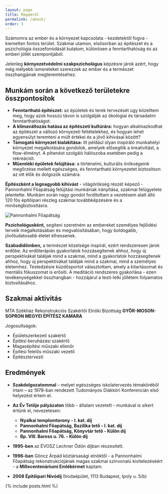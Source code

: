 ```yaml
---
layout: page
title: Magamról
permalink: /about/
order: 3
---
```


Számomra az ember és a környezet kapcsolata - kezdetektől fogva - kiemelten fontos terület. Szakmai utamon, elsősorban az építészet és a pszichológia összefonódását kutatom, különösen a fenntarthatóság és az emberi jóllét szempontjából.  

Jelenleg **környezetvédelmi szakpszichológus** képzésre járok azért, hogy még mélyebb ismereteket szerezzek az ember és a természet összhangjának megteremtéséhez.

## Munkám során a következő területekre összpontosítok
- **Fenntartható építészet:** az épületek és terek tervezését úgy közelítem meg, hogy azok hosszú távon is szolgálják az ökológiai és társadalmi fenntarthatóságot.
- **A klímaváltozás hatása az építészeti kultúrára:** hogyan alkalmazkodhat az építészet a változó környezeti feltételekhez, és hogyan lehet egyensúlyt teremteni a múlt értékei és a jövő kihívásai között?
- **Támogató környezet kialakítása:** itt például olyan inspiráló munkahelyi környezet megalkotására gondolok, amelyek elősegítik a kreativitást, a flow-élményt. A pihenést szolgáló hálószoba esetében pedig a rekreációt.
- **Műemléki épületek felújítása:** a történelmi, kulturális örökségeink megőrzése mellett egészséges, és fenntartható környezetet biztosítson az ott élők és dolgozók számára.

**Építészként a legnagyobb kihívást** - világörökség részét képező - Pannonhalmi Főapátság felújítási munkáinak irányítása, szakmai felügyelete jelentette. Munkám során nagy gondot fordítottam a vezetésem alatt álló 120 fős építőipari részleg szakmai továbbképzésére és a minőségbiztosításra.  

![Pannonhalmi Főapátság](https://upload.wikimedia.org/wikipedia/commons/2/25/Pannonhalma_-_Benc%C3%A9s_ap%C3%A1ts%C3%A1g.jpg)

**Pszichológusként,** segíteni szeretném az embereket személyes fejlődési terveik megalkotásában és megvalósításában, hogy boldogabb, jövőtudatosabb életet élhessenek.

**Szabadidőmben,** a természet közelsége inspirál, ezért rendszeresen járok erdőbe. Az erdőterápiás gyakorlatok hozzásegítenek ahhoz, hogy új perspektívákat találjak mind a szakmai, mind a gyakorlatok hozzásegítenek ahhoz, hogy új perspektívákat találjak mind a szakmai, mind a személyes életemhez. Testedzésre küzdősportot választottam, amely a kitartásomat és mentális fókuszomat is erősíti. A meditáció rendszeres gyakorlása - ezen tevékenységekkel összhangban - hozzájárul a testi-lelki jóllétem folyamatos biztosításához.

## Szakmai aktivitás

MTA Székház Rekonstrukciós Szakértői Elnöki Bizottság
**GYŐR-MOSON-SOPRON MEGYEI ÉPÍTÉSZ KAMARA**

Jogosultságok:
- Épületszerkezeti szakértő
- Építési beruházási szakértő
- Magasépítési műszaki ellenőr
- Építési felelős műszaki vezető
- Építésztervező

## Eredmények

- **Szakdolgozatommal** – melyet egészséges iskolatervezés témaköréből írtam – az 1978-ban rendezett Tudományos Diákköri Konferencián első helyezést értem el.
- **Az Év Tetője pályázaton** több - általam vezetett - munkával is sikert értünk el, nevezetesen:
  - **Nyalkai templomtorony - I. kat. díj**
  - **Pannonhalmi Főapátság, Bazilika tető - I. kat. díj**
  - **Pannonhalmi Főapátság, Könyvtár tető - Külön díj**
  - **Bp. VIII. Baross u. 76. - Külön díj**

- **1995-ben** az ÉVOSZ Lechner Ödön díjban részesített.
- **1996-ban** Göncz Árpád köztársasági elnöktől - a Pannonhalmi Főapátság rekonstrukciójának magas szakmai színvonalú kivitelezéséért - a **Millecentenáriumi Emlékérmet** kaptam.
- **2008 Építőipari Nívódíj** (Irodaépület, 1113 Budapest, Ipoly u. 5/b)

{% include posts.html %}

